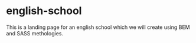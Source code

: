 # english-school
This is a landing page for an english school which we will create using BEM and SASS methologies.
